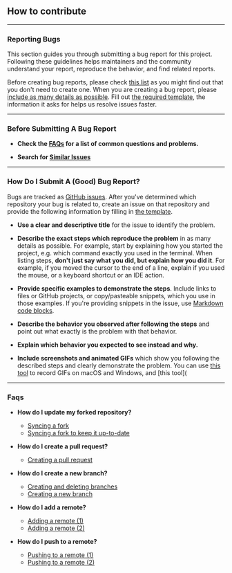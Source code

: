 ## How to contribute


___


### Reporting Bugs

This section guides you through submitting a bug report for this project. Following these guidelines helps maintainers and the community understand your report, reproduce the behavior, and find related reports.

Before creating bug reports, please check [this list](#before-submitting-a-bug-report) as you might find out that you don't need to create one. When you are creating a bug report, please [include as many details as possible](#how-do-i-submit-a-good-bug-report). Fill out [the required template](.github/ISSUE_TEMPLATE/bug_report.md), the information it asks for helps us resolve issues faster.

___

### Before Submitting A Bug Report

*   **Check the [FAQs](#faqs) for a list of common questions and problems.**

*   **Search for [Similar Issues](https://github.com/akenolol/javascript-fundamentals/issues)**

____

### How Do I Submit A (Good) Bug Report?

Bugs are tracked as [GitHub issues](https://guides.github.com/features/issues/). After you've determined which repository your bug is related to, create an issue on that repository and provide the following information by filling in [the template](.github/ISSUE_TEMPLATE/bug_report.md).


*   **Use a clear and descriptive title** for the issue to identify the problem.

*   **Describe the exact steps which reproduce the problem** in as many details as possible. For example, start by explaining how you started the project, e.g. which command exactly you used in the terminal. When listing steps, **don't just say what you did, but explain how you did it**. For example, if you moved the cursor to the end of a line, explain if you used the mouse, or a keyboard shortcut or an IDE action.

*   **Provide specific examples to demonstrate the steps**. Include links to files or GitHub projects, or copy/pasteable snippets, which you use in those examples. If you're providing snippets in the issue, use [Markdown code blocks](https://help.github.com/articles/markdown-basics/#multiple-lines).

*   **Describe the behavior you observed after following the steps** and point out what exactly is the problem with that behavior.

*   **Explain which behavior you expected to see instead and why.**

*   **Include screenshots and animated GIFs** which show you following the described steps and clearly demonstrate the problem. You can use [this tool](https://www.cockos.com/licecap/) to record GIFs on macOS and Windows, and [this tool](


____

### Faqs

*   **How do I update my forked repository?**

    *   [Syncing a fork](https://help.github.com/articles/syncing-a-fork/)
    *   [Syncing a fork to keep it up-to-date](https://gist.github.com/CristinaSolana/1885435)

*   **How do I create a pull request?**
    
    *   [Creating a pull request](https://help.github.com/articles/creating-a-pull-request/)

*   **How do I create a new branch?**
        
    *   [Creating and deleting branches](https://help.github.com/articles/creating-and-deleting-branches-within-your-repository/)
    *   [Creating a new branch](https://gist.github.com/Chaser324/ce0505fbed06b947d962)

*   **How do I add a remote?**
            
    *   [Adding a remote (1)](https://help.github.com/articles/adding-a-remote/)
    *   [Adding a remote (2)](https://gist.github.com/fat/3241035)

*   **How do I push to a remote?**
                    
    *   [Pushing to a remote (1)](https://help.github.com/articles/pushing-to-a-remote/)
    *   [Pushing to a remote (2)](https://gist.github.com/fat/3241035)